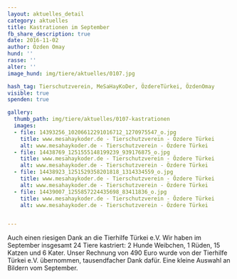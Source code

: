 ```yaml
---
layout: aktuelles_detail
category: aktuelles
title: Kastrationen im September
fb_share_description: true
date: 2016-11-02
author: Özden Omay
hund: ''
rasse: ''
alter: ''
image_hund: img/tiere/aktuelles/0107.jpg

hash_tag: Tierschutzverein, MeSaHayKoDer, ÖzdereTürkei, ÖzdenOmay
visible: true
spenden: true

gallery:
  thumb_path: img/tiere/aktuelles/0107-kastrationen
  images:
  - file: 14393256_10206612291016712_1270975547_o.jpg
    title: www.mesahaykoder.de - Tierschutzverein - Özdere Türkei
    alt: www.mesahaykoder.de - Tierschutzverein - Özdere Türkei
  - file: 14438769_1251555148199239_939176875_o.jpg
    title: www.mesahaykoder.de - Tierschutzverein - Özdere Türkei
    alt: www.mesahaykoder.de - Tierschutzverein - Özdere Türkei
  - file: 14438923_1251529358201818_1314334559_o.jpg
    title: www.mesahaykoder.de - Tierschutzverein - Özdere Türkei
    alt: www.mesahaykoder.de - Tierschutzverein - Özdere Türkei
  - file: 14439007_1255857224435698_83411836_o.jpg
    title: www.mesahaykoder.de - Tierschutzverein - Özdere Türkei
    alt: www.mesahaykoder.de - Tierschutzverein - Özdere Türkei


---
```


Auch einen riesigen Dank an die Tierhilfe Türkei e.V.
Wir haben im September insgesamt 24 Tiere kastriert:
2 Hunde Weibchen, 1 Rüden, 15 Katzen und 6 Kater.
Unser Rechnung von 490 Euro wurde von der Tierhilfe Türkei e.V. übernommen, tausendfacher Dank dafür.
Eine kleine Auswahl an Bildern vom September.
